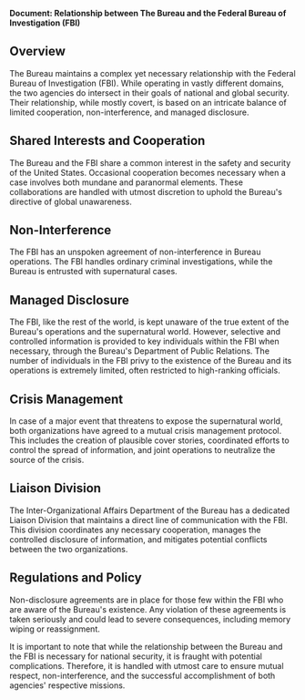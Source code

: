 **Document: Relationship between The Bureau and the Federal Bureau of Investigation (FBI)**

## Overview

The Bureau maintains a complex yet necessary relationship with the Federal Bureau of Investigation (FBI). While operating in vastly different domains, the two agencies do intersect in their goals of national and global security. Their relationship, while mostly covert, is based on an intricate balance of limited cooperation, non-interference, and managed disclosure.

## Shared Interests and Cooperation

The Bureau and the FBI share a common interest in the safety and security of the United States. Occasional cooperation becomes necessary when a case involves both mundane and paranormal elements. These collaborations are handled with utmost discretion to uphold the Bureau's directive of global unawareness.

## Non-Interference

The FBI has an unspoken agreement of non-interference in Bureau operations. The FBI handles ordinary criminal investigations, while the Bureau is entrusted with supernatural cases.

## Managed Disclosure

The FBI, like the rest of the world, is kept unaware of the true extent of the Bureau's operations and the supernatural world. However, selective and controlled information is provided to key individuals within the FBI when necessary, through the Bureau's Department of Public Relations. The number of individuals in the FBI privy to the existence of the Bureau and its operations is extremely limited, often restricted to high-ranking officials.

## Crisis Management

In case of a major event that threatens to expose the supernatural world, both organizations have agreed to a mutual crisis management protocol. This includes the creation of plausible cover stories, coordinated efforts to control the spread of information, and joint operations to neutralize the source of the crisis.

## Liaison Division

The Inter-Organizational Affairs Department of the Bureau has a dedicated Liaison Division that maintains a direct line of communication with the FBI. This division coordinates any necessary cooperation, manages the controlled disclosure of information, and mitigates potential conflicts between the two organizations.

## Regulations and Policy

Non-disclosure agreements are in place for those few within the FBI who are aware of the Bureau's existence. Any violation of these agreements is taken seriously and could lead to severe consequences, including memory wiping or reassignment.

It is important to note that while the relationship between the Bureau and the FBI is necessary for national security, it is fraught with potential complications. Therefore, it is handled with utmost care to ensure mutual respect, non-interference, and the successful accomplishment of both agencies' respective missions.